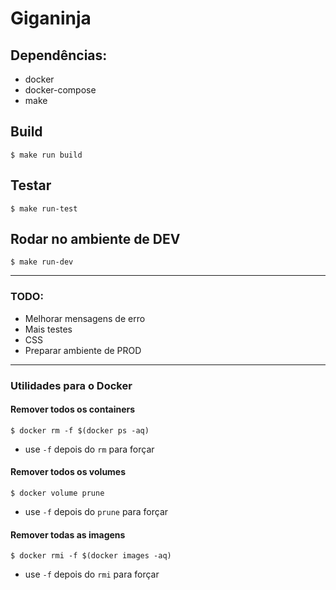 # Giganinja

## Dependências:

- docker
- docker-compose
- make

## Build

```
$ make run build
```

## Testar

```
$ make run-test
```

## Rodar no ambiente de DEV
```
$ make run-dev
```

---

### TODO:
- Melhorar mensagens de erro
- Mais testes
- CSS
- Preparar ambiente de PROD

---

### Utilidades para o Docker

#### Remover todos os containers
```
$ docker rm -f $(docker ps -aq)
```
* use ```-f``` depois do ```rm``` para forçar

#### Remover todos os volumes
```
$ docker volume prune
```
* use ```-f``` depois do ```prune``` para forçar


#### Remover todas as imagens
```
$ docker rmi -f $(docker images -aq)
```
* use ```-f``` depois do ```rmi``` para forçar
